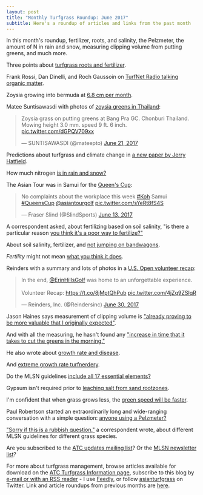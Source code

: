 ```yaml
---
layout: post
title: "Monthly Turfgrass Roundup: June 2017"
subtitle: Here's a roundup of articles and links from the past month
---
```


In this month's roundup, fertilizer, roots, and salinity, the Pelzmeter, the amount of N in rain and snow, measuring clipping volume from putting greens, and much more.

Three points about [turfgrass roots and fertilizer](http://www.blog.asianturfgrass.com/2017/06/of-turf-roots-and-fertilizer.html).

Frank Rossi, Dan Dinelli, and Roch Gaussoin on [TurfNet Radio talking organic matter](http://www.turfnet.com/blog/4/entry-1422-dan-dinelli-and-dr-roch-gaussoin-role-and-management-of-organic-matter/).

Zoysia growing into bermuda at [6.8 cm per month](http://www.blog.asianturfgrass.com/2017/06/68-cm-per-month.html).

Matee Suntisawasdi with photos of [zoysia greens in Thailand](https://twitter.com/mateepto/status/877403839028051968):

<blockquote class="twitter-tweet" data-lang="en"><p lang="en" dir="ltr">Zoysia grass on putting greens at Bang Pra GC. Chonburi Thailand. Mowing height 3.0 mm. speed 9 ft. 6 inch. <a href="https://t.co/dGPQV709xx">pic.twitter.com/dGPQV709xx</a></p>&mdash; SUNTISAWASDI (@mateepto) <a href="https://twitter.com/mateepto/status/877403839028051968">June 21, 2017</a></blockquote>
<script async src="//platform.twitter.com/widgets.js" charset="utf-8"></script>

Predictions about turfgrass and climate change in [a new paper by Jerry Hatfield](https://dl.sciencesocieties.org/publications/aj/articles/0/0/agronj2016.10.0626).

How much nitrogen [is in rain and snow?](http://www.blog.asianturfgrass.com/2017/06/how-much-n-is-in-rain-and-snow.html)

The Asian Tour was in Samui for the [Queen's Cup](https://twitter.com/SlindSports/status/874474429396295680):

<blockquote class="twitter-tweet" data-lang="en"><p lang="en" dir="ltr">No complaints about the workplace this week <a href="https://twitter.com/hashtag/Koh?src=hash">#Koh</a> Samui <a href="https://twitter.com/hashtag/QueensCup?src=hash">#QueensCup</a> <a href="https://twitter.com/asiantourgolf">@asiantourgolf</a> <a href="https://t.co/sYeRt8fS4S">pic.twitter.com/sYeRt8fS4S</a></p>&mdash; Fraser Slind (@SlindSports) <a href="https://twitter.com/SlindSports/status/874474429396295680">June 13, 2017</a></blockquote>
<script async src="//platform.twitter.com/widgets.js" charset="utf-8"></script>

A correspondent asked, about fertilizing based on soil salinity, "is there a particular reason [you think it's a poor way to fertilize?"](http://www.blog.asianturfgrass.com/2017/06/is-there-a-particular-reason-why-you-think-its-a-poor-way-to-fertilise.html)

About soil salinity, fertilizer, and [not jumping on bandwagons](http://www.blog.asianturfgrass.com/2017/06/dont-try-to-jump-on-his-bandwagon.html).

*Fertility* might not mean [what you think it does](http://www.blog.asianturfgrass.com/2017/06/tonights-reading.html).

Reinders with a summary and lots of photos in a [U.S. Open volunteer recap](https://twitter.com/Reindersinc/status/880842140649222144):

<blockquote class="twitter-tweet" data-lang="en"><p lang="en" dir="ltr">In the end, <a href="https://twitter.com/ErinHillsGolf">@ErinHillsGolf</a> was home to an unforgettable experience.<br><br>Volunteer Recap: <a href="https://t.co/8jMptQhPub">https://t.co/8jMptQhPub</a> <a href="https://t.co/4jZq9ZSIqR">pic.twitter.com/4jZq9ZSIqR</a></p>&mdash; Reinders, Inc. (@Reindersinc) <a href="https://twitter.com/Reindersinc/status/880842140649222144">June 30, 2017</a></blockquote>
<script async src="//platform.twitter.com/widgets.js" charset="utf-8"></script>

Jason Haines says measurement of clipping volume is ["already proving to be more valuable that I originally expected"](http://www.blog.asianturfgrass.com/2017/06/already-proving-to-be-more-valuable-than-i-originally-expected.html).

And with all the measuring, he hasn't found any ["increase in time that it takes to cut the greens in the morning."](http://www.turfhacker.com/2017/06/differences-and-similarities-in-growth.html)

He also wrote about [growth rate and disease](http://www.turfhacker.com/2017/06/growth-and-disease-rates.html).

And [extreme growth rate turfnerdery](http://www.turfhacker.com/2017/06/extreme-growth-rate-turfnerdery.html).

Do the MLSN guidelines [include all 17 essential elements?](http://www.blog.asianturfgrass.com/2017/06/17-essential-nutrients.html)

Gypsum isn't required prior to [leaching salt from sand rootzones](http://www.blog.asianturfgrass.com/2017/06/no-matter-how-much-sodium-one-puts-into-a-sand-rootzone-the-soil-structure-cannot-be-affected-so-gyp.html).

I'm confident that when grass grows less, the [green speed will be faster](http://www.blog.asianturfgrass.com/2017/06/i-dont-really-need-to-show-any-data-for-this-to-be-certain.html).

Paul Robertson started an extraordinarily long and wide-ranging conversation with a simple question: [anyone using a Pelzmeter?](https://twitter.com/Vgclinks/status/878599481243062272)

["Sorry if this is a rubbish question,"](http://www.blog.asianturfgrass.com/2017/06/sorry-if-this-is-a-rubbish-question.html) a correspondent wrote, about different MLSN guidelines for different grass species.

Are you subscribed to the [ATC updates mailing list](http://www.subscribepage.com/atcupdate)? Or the [MLSN newsletter list](http://www.subscribepage.com/mlsn)?  

For more about turfgrass management, browse articles available for download on the [ATC Turfgrass Information page](http://www.asianturfgrass.com/turf-information.html), subscribe to this blog by [e-mail or with an RSS reader](http://feeds.feedburner.com/viridescent) - I use [Feedly](http://cloud.feedly.com/#welcome), or follow [asianturfgrass](https://twitter.com/asianturfgrass) on Twitter. Link and article roundups from previous months are [here](http://www.blog.asianturfgrass.com/roundup/).
